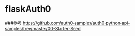 # flaskAuth0

###参考
https://github.com/auth0-samples/auth0-python-api-samples/tree/master/00-Starter-Seed